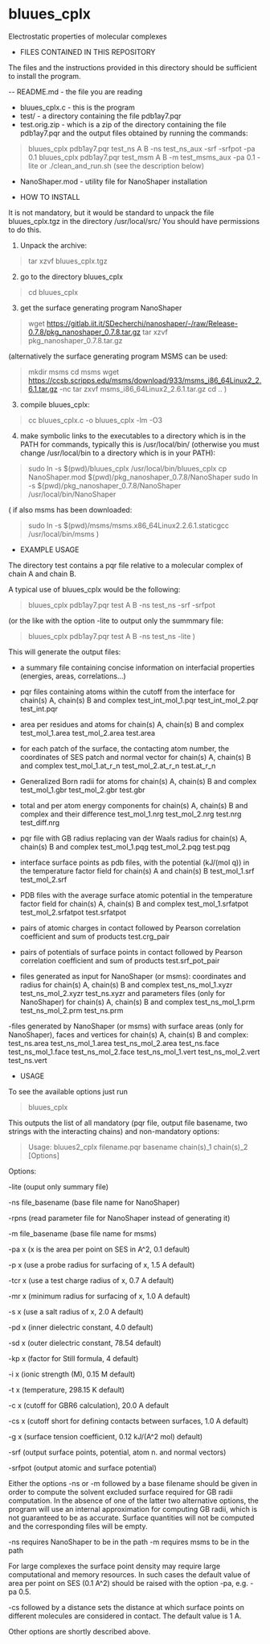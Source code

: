 # bluues_cplx
Electrostatic properties of molecular complexes

* FILES CONTAINED IN THIS REPOSITORY

The files and the instructions provided in this directory should be sufficient to install the program.

-- README.md - the file you are reading
- bluues_cplx.c - this is the program
- test/ - a directory containing the file pdb1ay7.pqr 
- test.orig.zip - which is a zip of the directory containing the file pdb1ay7.pqr and the output files obtained by running the commands:
> bluues_cplx  pdb1ay7.pqr test_ns A B -ns test_ns_aux -srf -srfpot -pa 0.1
> bluues_cplx  pdb1ay7.pqr test_msm A B -m test_msms_aux -pa 0.1 -lite
or
> ./clean_and_run.sh
(see the description below)
- NanoShaper.mod - utility file for NanoShaper installation

* HOW TO INSTALL

It is not mandatory, but it would be standard to unpack the file bluues_cplx.tgz in the directory /usr/local/src/
You should have permissions to do this.

1) Unpack the archive:

> tar xzvf bluues_cplx.tgz

2) go to the directory bluues_cplx

> cd bluues_cplx

3) get the surface generating program NanoShaper
> wget https://gitlab.iit.it/SDecherchi/nanoshaper/-/raw/Release-0.7.8/pkg_nanoshaper_0.7.8.tar.gz
> tar xzvf pkg_nanoshaper_0.7.8.tar.gz
> 

(alternatively the surface generating program MSMS can be used:
> mkdir msms
> cd msms
> wget https://ccsb.scripps.edu/msms/download/933/msms_i86_64Linux2_2.6.1.tar.gz -nc
> tar zxvf msms_i86_64Linux2_2.6.1.tar.gz
> cd ..
)


3) compile bluues_cplx:
 
> cc bluues_cplx.c  -o bluues_cplx -lm -O3

4) make symbolic links to the executables to a directory which is in the PATH for commands,
typically this is /usr/local/bin/ (otherwise you must change /usr/local/bin to a directory which is in your PATH): 

> sudo ln -s $(pwd)/bluues_cplx /usr/local/bin/bluues_cplx 
> cp NanoShaper.mod  $(pwd)/pkg_nanoshaper_0.7.8/NanoShaper 
> sudo ln -s $(pwd)/pkg_nanoshaper_0.7.8/NanoShaper /usr/local/bin/NanoShaper 

(
if also msms has been downloaded:
> sudo ln -s $(pwd)/msms/msms.x86_64Linux2.2.6.1.staticgcc /usr/local/bin/msms 
)

* EXAMPLE USAGE

The directory test contains a pqr file relative to a molecular complex of chain A and chain B.

A typical use of bluues_cplx would be the following:

> bluues_cplx  pdb1ay7.pqr test A B -ns test_ns -srf -srfpot 

(or the like with the option -lite to output only the summmary file:

> bluues_cplx  pdb1ay7.pqr test A B -ns test_ns -lite 
)

This will generate the output files:

- a summary file containing concise information on interfacial properties 
(energies, areas, correlations...)
- pqr files containing atoms within the cutoff from the interface for 
chain(s) A, chain(s) B and complex
test_int_mol_1.pqr  test_int_mol_2.pqr  test_int.pqr

- area per residues and atoms for chain(s) A, chain(s) B and complex
test_mol_1.area     test_mol_2.area	test.area

- for each patch of the surface, the contacting atom number, the coordinates 
of SES patch and normal vector for chain(s) A, chain(s) B and complex
test_mol_1.at_r_n   test_mol_2.at_r_n	test.at_r_n

- Generalized Born radii for atoms for chain(s) A, chain(s) B and complex
test_mol_1.gbr      test_mol_2.gbr	test.gbr

- total and per atom energy components for chain(s) A, chain(s) B and complex and their difference
test_mol_1.nrg      test_mol_2.nrg	test.nrg  test_diff.nrg

- pqr file with GB radius replacing van der Waals radius for chain(s) A, chain(s) B and complex
test_mol_1.pqg      test_mol_2.pqg	test.pqg

- interface surface points as pdb files, with the potential (kJ/(mol q)) in the
temperature factor field for chain(s) A and chain(s) B
test_mol_1.srf      test_mol_2.srf 

- PDB files with the average surface atomic potential in the temperature factor
field for chain(s) A, chain(s) B and complex
test_mol_1.srfatpot test_mol_2.srfatpot	test.srfatpot

- pairs of atomic charges in contact followed by Pearson correlation coefficient and sum of products
test.crg_pair 

- pairs of potentials of surface points in contact followed by Pearson correlation coefficient and sum of products 
test.srf_pot_pair 

- files generated as input for NanoShaper (or msms):
coordinates and radius for chain(s) A, chain(s) B and complex
test_ns_mol_1.xyzr  test_ns_mol_2.xyzr  test_ns.xyzr
and parameters files (only for NanoShaper) for chain(s) A, chain(s) B 
and complex
test_ns_mol_1.prm  test_ns_mol_2.prm  test_ns.prm

-files generated by NanoShaper (or msms) with surface areas (only for 
NanoShaper), faces and vertices
for chain(s) A, chain(s) B and complex:
test_ns.area  test_ns_mol_1.area  test_ns_mol_2.area
test_ns.face  test_ns_mol_1.face  test_ns_mol_2.face
test_ns_mol_1.vert  test_ns_mol_2.vert  test_ns.vert

* USAGE

To see the available options just run

> bluues_cplx 

This outputs the list of all mandatory (pqr file, output file basename, two strings with the interacting chains) and non-mandatory options:

> Usage:
bluues2_cplx filename.pqr basename chain(s)_1 chain(s)_2 [Options]

Options:

-lite (ouput only summary file)

-ns file_basename (base file name for NanoShaper)

-rpns (read parameter file for NanoShaper instead of generating it)

-m file_basename (base file name for msms)

-pa x (x is the area per point on SES in A^2, 0.1 default)

-p x (use a probe radius for surfacing of x, 1.5 A default)

-tcr x (use a test charge radius of x, 0.7 A default)

-mr x (minimum radius for surfacing of x, 1.0 A default)

-s x (use a salt radius of x, 2.0 A default)

-pd x (inner dielectric constant, 4.0 default)

-sd x (outer dielectric constant, 78.54 default)

-kp x (factor for Still formula, 4 default)

-i x (ionic strength (M), 0.15 M default)

-t x (temperature, 298.15 K default)

-c x (cutoff for GBR6 calculation), 20.0 A default

-cs x (cutoff short for defining contacts between surfaces, 1.0 A default)

-g x (surface tension coefficient, 0.12 kJ/(A^2 mol) default)

-srf (output surface points, potential, atom n. and normal vectors)

-srfpot (output atomic and surface potential)

Either the options -ns or -m followed by a base filename should be given in order to compute the solvent excluded surface required for GB radii computation.
In the absence of one of the latter two alternative options, the program will use an internal approximation for computing GB radii, which is not guaranteed to be as accurate. Surface quantities will not be computed and the corresponding files will be empty.

-ns requires NanoShaper to be in the path
-m requires msms to be in the path

For large complexes the surface point density may require large computational and memory resources. In such cases the default value of area per point on SES (0.1 A^2) should be raised with the option -pa, e.g. -pa 0.5.

-cs followed by a distance sets the distance at which surface points on different molecules are considered in contact. The default value is 1 A.

Other options are shortly described above.
